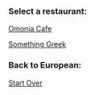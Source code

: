 ### Select a restaurant:
[Omonia Cafe](#)

[Something Greek](#)

### Back to European:
[Start Over](European.md)
